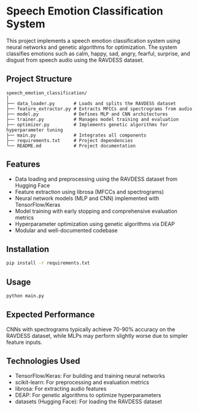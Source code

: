 # Speech Emotion Classification System

This project implements a speech emotion classification system using neural networks and genetic algorithms for optimization. The system classifies emotions such as calm, happy, sad, angry, fearful, surprise, and disgust from speech audio using the RAVDESS dataset.

## Project Structure

```
speech_emotion_classification/
│
├── data_loader.py       # Loads and splits the RAVDESS dataset
├── feature_extractor.py # Extracts MFCCs and spectrograms from audio
├── model.py             # Defines MLP and CNN architectures
├── trainer.py           # Manages model training and evaluation
├── optimizer.py         # Implements genetic algorithms for hyperparameter tuning
├── main.py              # Integrates all components
├── requirements.txt     # Project dependencies
└── README.md            # Project documentation
```

## Features

- Data loading and preprocessing using the RAVDESS dataset from Hugging Face
- Feature extraction using librosa (MFCCs and spectrograms)
- Neural network models (MLP and CNN) implemented with TensorFlow/Keras
- Model training with early stopping and comprehensive evaluation metrics
- Hyperparameter optimization using genetic algorithms via DEAP
- Modular and well-documented codebase

## Installation

```bash
pip install -r requirements.txt
```

## Usage

```bash
python main.py
```

## Expected Performance

CNNs with spectrograms typically achieve 70-90% accuracy on the RAVDESS dataset, while MLPs may perform slightly worse due to simpler feature inputs.

## Technologies Used

- TensorFlow/Keras: For building and training neural networks
- scikit-learn: For preprocessing and evaluation metrics
- librosa: For extracting audio features
- DEAP: For genetic algorithms to optimize hyperparameters
- datasets (Hugging Face): For loading the RAVDESS dataset